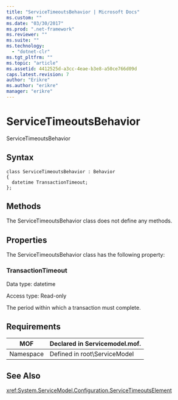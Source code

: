 ```yaml
---
title: "ServiceTimeoutsBehavior | Microsoft Docs"
ms.custom: ""
ms.date: "03/30/2017"
ms.prod: ".net-framework"
ms.reviewer: ""
ms.suite: ""
ms.technology: 
  - "dotnet-clr"
ms.tgt_pltfrm: ""
ms.topic: "article"
ms.assetid: 4412525d-a3cc-4eae-b3e8-a50ce766d09d
caps.latest.revision: 7
author: "Erikre"
ms.author: "erikre"
manager: "erikre"
---
```

# ServiceTimeoutsBehavior
ServiceTimeoutsBehavior  
  
## Syntax  
  
```  
class ServiceTimeoutsBehavior : Behavior  
{  
  datetime TransactionTimeout;  
};  
```  
  
## Methods  
 The ServiceTimeoutsBehavior class does not define any methods.  
  
## Properties  
 The ServiceTimeoutsBehavior class has the following property:  
  
### TransactionTimeout  
 Data type: datetime  
  
 Access type: Read-only  
  
 The period within which a transaction must complete.  
  
## Requirements  
  
|MOF|Declared in Servicemodel.mof.|  
|---------|-----------------------------------|  
|Namespace|Defined in root\ServiceModel|  
  
## See Also  
 <xref:System.ServiceModel.Configuration.ServiceTimeoutsElement>